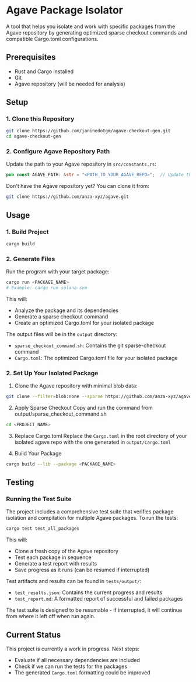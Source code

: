 # Agave Package Isolator

A tool that helps you isolate and work with specific packages from the Agave repository by generating optimized sparse checkout commands and compatible Cargo.toml configurations.

## Prerequisites

- Rust and Cargo installed
- Git
- Agave repository (will be needed for analysis)

## Setup

### 1. Clone this Repository
```bash
git clone https://github.com/janinedotgm/agave-checkout-gen.git
cd agave-checkout-gen
```

### 2. Configure Agave Repository Path
Update the path to your Agave repository in `src/constants.rs`:
```rust
pub const AGAVE_PATH: &str = "<PATH_TO_YOUR_AGAVE_REPO>";  // Update this path
```

Don't have the Agave repository yet? You can clone it from:
```bash
git clone https://github.com/anza-xyz/agave.git
```

## Usage

### 1. Build Project
```bash
cargo build
```

### 2. Generate Files
Run the program with your target package:
```bash
cargo run <PACKAGE_NAME>
# Example: cargo run solana-svm
```

This will:
- Analyze the package and its dependencies
- Generate a sparse checkout command
- Create an optimized Cargo.toml for your isolated package

The output files will be in the `output` directory:
- `sparse_checkout_command.sh`: Contains the git sparse-checkout command
- `Cargo.toml`: The optimized Cargo.toml file for your isolated package

### 2. Set Up Your Isolated Package

1. Clone the Agave repository with minimal blob data:
```bash
git clone --filter=blob:none --sparse https://github.com/anza-xyz/agave.git <PROJECT_NAME>
```

2. Apply Sparse Checkout
Copy and run the command from output/sparse_checkout_command.sh 
```bash
cd <PROJECT_NAME>
```

3. Replace Cargo.toml
Replace the `Cargo.toml` in the root directory of your isolated agave repo with the one generated in `output/Cargo.toml`

4. Build Your Package
```bash
cargo build --lib --package <PACKAGE_NAME>
```

## Testing

### Running the Test Suite

The project includes a comprehensive test suite that verifies package isolation and compilation for multiple Agave packages. To run the tests:

```bash
cargo test test_all_packages
```

This will:
- Clone a fresh copy of the Agave repository
- Test each package in sequence
- Generate a test report with results
- Save progress as it runs (can be resumed if interrupted)

Test artifacts and results can be found in `tests/output/`:
- `test_results.json`: Contains the current progress and results
- `test_report.md`: A formatted report of successful and failed packages

The test suite is designed to be resumable - if interrupted, it will continue from where it left off when run again.

## Current Status

This project is currently a work in progress. Next steps:

- Evaluate if all necessary dependencies are included
- Check if we can run the tests for the packages
- The generated `Cargo.toml` formatting could be improved
